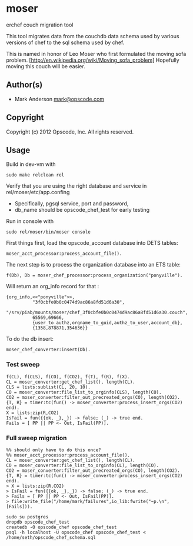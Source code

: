 # moser #

erchef couch migration tool

This tool migrates data from the couchdb data schema used by various
versions of chef to the sql schema used by chef.

This is named in honor of Leo Moser who first formulated the moving
sofa problem. [http://en.wikipedia.org/wiki/Moving_sofa_problem]
Hopefully moving this couch will be easier.


## Author(s) ##

* Mark Anderson <mark@opscode.com>

## Copyright ##

Copyright (c) 2012 Opscode, Inc.  All rights reserved.

## Usage ##

Build in dev-vm with
```
sudo make relclean rel
```

Verify that you are using the right database and service in rel/moser/etc/app.confing
* Specifically, pgsql service, port and password,
* db_name should be opscode_chef_test for early testing

Run in console with
```
sudo rel/moser/bin/moser console
```

First things first, load the opscode_account database into DETS tables:
```
moser_acct_processor:process_account_file().
```

The next step is to process the organization database into an ETS table:
```
f(Db), Db = moser_chef_processor:process_organization("ponyville").
```

Will return an org_info record for that :
```
{org_info,<<"ponyville">>,
          "3f0cbfe0b0c0474d9ac86a8fd51d6a30",
          "/srv/piab/mounts/moser/chef_3f0cbfe0b0c0474d9ac86a8fd51d6a30.couch",
          65569,69666,
          {user_to_authz,orgname_to_guid,authz_to_user,account_db},
          {1358,878871,354636}}
```

To do the db insert:
```
moser_chef_converter:insert(Db).
```

### Test sweep ###

```
f(CL), f(CLS), f(CO), f(CO2), f(T), f(R), f(X).
CL = moser_converter:get_chef_list(), length(CL).
CLS = lists:sublist(CL, 20, 10).
CO = moser_converter:file_list_to_orginfo(CLS), length(CO).
CO2 = moser_converter:filter_out_precreated_orgs(CO), length(CO2).
{T, R} = timer:tc(fun() -> moser_converter:process_insert_orgs(CO2) end).
X = lists:zip(R,CO2)
IsFail = fun({{ok, _},_}) -> false; (_) -> true end.
Fails = [ PP || PP <- Out, IsFail(PP)].
```

### Full sweep migration ###

```
%% should only have to do this once?
%% moser_acct_processor:process_account_file().
CL = moser_converter:get_chef_list(), length(CL).
CO = moser_converter:file_list_to_orginfo(CL), length(CO).
CO2 = moser_converter:filter_out_precreated_orgs(CO), length(CO2).
{T, R} = timer:tc(fun() -> moser_converter:process_insert_orgs(CO2) end).
> X = lists:zip(R,CO2)
> IsFail = fun({{ok, _},_}) -> false; (_) -> true end.
> Fails = [ PP || PP <- Out, IsFail(PP)].
> file:write_file("/home/mark/failures",io_lib:fwrite("~p.\n",[Fails])).

```

```
sudo su postgres
dropdb opscode_chef_test 
createdb -O opscode_chef opscode_chef_test
psql -h localhost -U opscode_chef opscode_chef_test < /home/seth/opscode_chef_schema.sql
```
